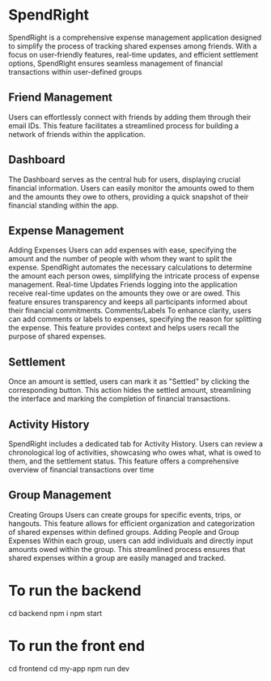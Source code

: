 # SpendRight
SpendRight is a comprehensive expense management application designed to simplify
the process of tracking shared expenses among friends. With a focus on user-friendly
features, real-time updates, and efficient settlement options, SpendRight ensures
seamless management of financial transactions within user-defined groups

## Friend Management
Users can effortlessly connect with friends by adding them through their email IDs. This
feature facilitates a streamlined process for building a network of friends within the
application.
## Dashboard
The Dashboard serves as the central hub for users, displaying crucial financial
information. Users can easily monitor the amounts owed to them and the amounts they
owe to others, providing a quick snapshot of their financial standing within the app.
## Expense Management
Adding Expenses
Users can add expenses with ease, specifying the amount and the number of people
with whom they want to split the expense. SpendRight automates the necessary
calculations to determine the amount each person owes, simplifying the intricate
process of expense management.
Real-time Updates
Friends logging into the application receive real-time updates on the amounts they owe
or are owed. This feature ensures transparency and keeps all participants informed
about their financial commitments.
Comments/Labels
To enhance clarity, users can add comments or labels to expenses, specifying the
reason for splitting the expense. This feature provides context and helps users recall the
purpose of shared expenses.
## Settlement
Once an amount is settled, users can mark it as "Settled" by clicking the corresponding
button. This action hides the settled amount, streamlining the interface and marking the
completion of financial transactions.
## Activity History
SpendRight includes a dedicated tab for Activity History. Users can review a
chronological log of activities, showcasing who owes what, what is owed to them, and
the settlement status. This feature offers a comprehensive overview of financial
transactions over time
## Group Management
Creating Groups
Users can create groups for specific events, trips, or hangouts. This feature allows for
efficient organization and categorization of shared expenses within defined groups.
Adding People and Group Expenses
Within each group, users can add individuals and directly input amounts owed within the
group. This streamlined process ensures that shared expenses within a group are easily
managed and tracked.
# To run the backend
cd backend
npm i
npm start
# To run the front end
cd frontend
cd my-app
npm run dev
